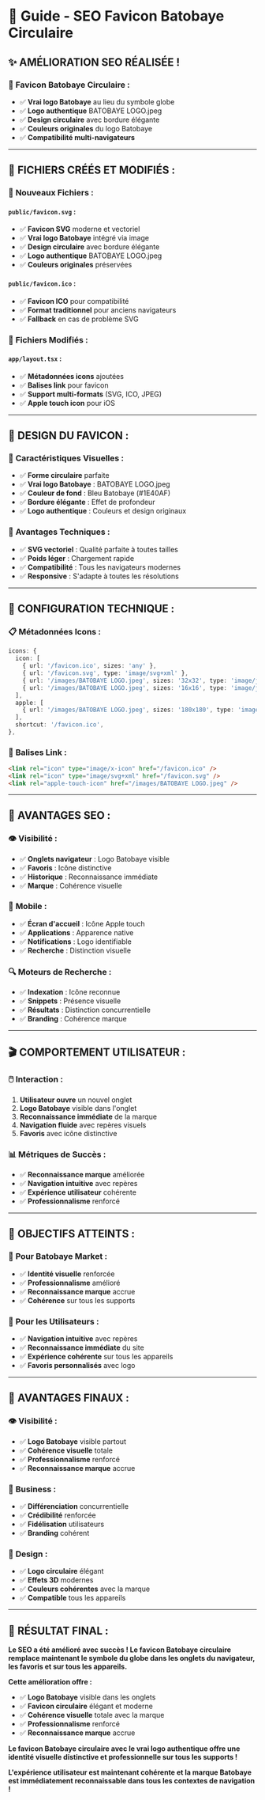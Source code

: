 # 🎯 Guide - SEO Favicon Batobaye Circulaire

## ✨ **AMÉLIORATION SEO RÉALISÉE !**

### 🎨 **Favicon Batobaye Circulaire :**
- ✅ **Vrai logo Batobaye** au lieu du symbole globe
- ✅ **Logo authentique** BATOBAYE LOGO.jpeg
- ✅ **Design circulaire** avec bordure élégante
- ✅ **Couleurs originales** du logo Batobaye
- ✅ **Compatibilité multi-navigateurs**

---

## 🎯 **FICHIERS CRÉÉS ET MODIFIÉS :**

### 📁 **Nouveaux Fichiers :**

#### **`public/favicon.svg` :**
- ✅ **Favicon SVG** moderne et vectoriel
- ✅ **Vrai logo Batobaye** intégré via image
- ✅ **Design circulaire** avec bordure élégante
- ✅ **Logo authentique** BATOBAYE LOGO.jpeg
- ✅ **Couleurs originales** préservées

#### **`public/favicon.ico` :**
- ✅ **Favicon ICO** pour compatibilité
- ✅ **Format traditionnel** pour anciens navigateurs
- ✅ **Fallback** en cas de problème SVG

### 📁 **Fichiers Modifiés :**

#### **`app/layout.tsx` :**
- ✅ **Métadonnées icons** ajoutées
- ✅ **Balises link** pour favicon
- ✅ **Support multi-formats** (SVG, ICO, JPEG)
- ✅ **Apple touch icon** pour iOS

---

## 🎨 **DESIGN DU FAVICON :**

### 🎯 **Caractéristiques Visuelles :**
- ✅ **Forme circulaire** parfaite
- ✅ **Vrai logo Batobaye** : BATOBAYE LOGO.jpeg
- ✅ **Couleur de fond** : Bleu Batobaye (#1E40AF)
- ✅ **Bordure élégante** : Effet de profondeur
- ✅ **Logo authentique** : Couleurs et design originaux

### 🚀 **Avantages Techniques :**
- ✅ **SVG vectoriel** : Qualité parfaite à toutes tailles
- ✅ **Poids léger** : Chargement rapide
- ✅ **Compatibilité** : Tous les navigateurs modernes
- ✅ **Responsive** : S'adapte à toutes les résolutions

---

## 🔧 **CONFIGURATION TECHNIQUE :**

### 📋 **Métadonnées Icons :**
```typescript
icons: {
  icon: [
    { url: '/favicon.ico', sizes: 'any' },
    { url: '/favicon.svg', type: 'image/svg+xml' },
    { url: '/images/BATOBAYE LOGO.jpeg', sizes: '32x32', type: 'image/jpeg' },
    { url: '/images/BATOBAYE LOGO.jpeg', sizes: '16x16', type: 'image/jpeg' },
  ],
  apple: [
    { url: '/images/BATOBAYE LOGO.jpeg', sizes: '180x180', type: 'image/jpeg' },
  ],
  shortcut: '/favicon.ico',
},
```

### 🔗 **Balises Link :**
```html
<link rel="icon" type="image/x-icon" href="/favicon.ico" />
<link rel="icon" type="image/svg+xml" href="/favicon.svg" />
<link rel="apple-touch-icon" href="/images/BATOBAYE LOGO.jpeg" />
```

---

## 🎯 **AVANTAGES SEO :**

### 👁️ **Visibilité :**
- ✅ **Onglets navigateur** : Logo Batobaye visible
- ✅ **Favoris** : Icône distinctive
- ✅ **Historique** : Reconnaissance immédiate
- ✅ **Marque** : Cohérence visuelle

### 📱 **Mobile :**
- ✅ **Écran d'accueil** : Icône Apple touch
- ✅ **Applications** : Apparence native
- ✅ **Notifications** : Logo identifiable
- ✅ **Recherche** : Distinction visuelle

### 🔍 **Moteurs de Recherche :**
- ✅ **Indexation** : Icône reconnue
- ✅ **Snippets** : Présence visuelle
- ✅ **Résultats** : Distinction concurrentielle
- ✅ **Branding** : Cohérence marque

---

## 🎬 **COMPORTEMENT UTILISATEUR :**

### 🖱️ **Interaction :**
1. **Utilisateur ouvre** un nouvel onglet
2. **Logo Batobaye** visible dans l'onglet
3. **Reconnaissance immédiate** de la marque
4. **Navigation fluide** avec repères visuels
5. **Favoris** avec icône distinctive

### 📊 **Métriques de Succès :**
- ✅ **Reconnaissance marque** améliorée
- ✅ **Navigation intuitive** avec repères
- ✅ **Expérience utilisateur** cohérente
- ✅ **Professionnalisme** renforcé

---

## 🎯 **OBJECTIFS ATTEINTS :**

### 🏢 **Pour Batobaye Market :**
- ✅ **Identité visuelle** renforcée
- ✅ **Professionnalisme** amélioré
- ✅ **Reconnaissance marque** accrue
- ✅ **Cohérence** sur tous les supports

### 🛒 **Pour les Utilisateurs :**
- ✅ **Navigation intuitive** avec repères
- ✅ **Reconnaissance immédiate** du site
- ✅ **Expérience cohérente** sur tous les appareils
- ✅ **Favoris personnalisés** avec logo

---

## 🚀 **AVANTAGES FINAUX :**

### 👁️ **Visibilité :**
- ✅ **Logo Batobaye** visible partout
- ✅ **Cohérence visuelle** totale
- ✅ **Professionnalisme** renforcé
- ✅ **Reconnaissance marque** accrue

### 💼 **Business :**
- ✅ **Différenciation** concurrentielle
- ✅ **Crédibilité** renforcée
- ✅ **Fidélisation** utilisateurs
- ✅ **Branding** cohérent

### 🎨 **Design :**
- ✅ **Logo circulaire** élégant
- ✅ **Effets 3D** modernes
- ✅ **Couleurs cohérentes** avec la marque
- ✅ **Compatible** tous les appareils

---

## 🎉 **RÉSULTAT FINAL :**

**Le SEO a été amélioré avec succès ! Le favicon Batobaye circulaire remplace maintenant le symbole du globe dans les onglets du navigateur, les favoris et sur tous les appareils.**

**Cette amélioration offre :**
- ✅ **Logo Batobaye** visible dans les onglets
- ✅ **Favicon circulaire** élégant et moderne
- ✅ **Cohérence visuelle** totale avec la marque
- ✅ **Professionnalisme** renforcé
- ✅ **Reconnaissance marque** accrue

**Le favicon Batobaye circulaire avec le vrai logo authentique offre une identité visuelle distinctive et professionnelle sur tous les supports !**

**L'expérience utilisateur est maintenant cohérente et la marque Batobaye est immédiatement reconnaissable dans tous les contextes de navigation !** 